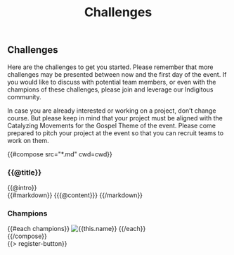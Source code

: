 ﻿---
title: Challenges
cwd: src/content/events/denver/2015/challenges
---
## <i class="icon fa-flag"></i> <b>Challenges</b>


Here are the challenges to get you started. Please remember that more challenges may be presented between now and the first day of the event. If you would like to discuss with potential team members, or even with the champions of these challenges, please join and leverage our Indigitous community.

In case you are already interested or working on a project, don’t change course. But please keep in mind that your project must be aligned with the Catalyzing Movements for the Gospel Theme of the event. Please come prepared to pitch your project at the event so that you can recruit teams to work on them.


{{#compose src="*.md" cwd=cwd}}
<div class="row">
  <div class="3u">
    <h3>{{@title}}</h3> 
  </div>
  <div class="9u challenge-description">
    <div class="expander intro">
      <span class="toggle-switch"></span>
      {{@intro}} 
    </div>
    <div class="content">
{{#markdown}}
{{{@content}}}
{{/markdown}}
    <h3>Champions</h3>
    {{#each champions}}
      <img src="{{../assets}}/images/sponsors/{{this.logo}}" alt="{{this.name}}"/>
    {{/each}}
    </div>
  </div>
</div>
{{/compose}}
<br/>
{{> register-button}}
